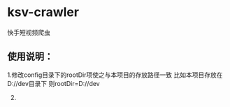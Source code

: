 # ksv-crawler
快手短视频爬虫

## 使用说明：  
1.修改config目录下的rootDir项使之与本项目的存放路径一致 比如本项目存放在D://dev目录下 则rootDir=D://dev  

2.
